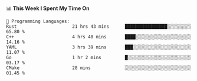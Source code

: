 <!--START_SECTION:waka-->
📊 **This Week I Spent My Time On** 

```text
💬 Programming Languages: 
Rust                     21 hrs 43 mins      ████████████████░░░░░░░░░   65.80 % 
C++                      4 hrs 40 mins       ████░░░░░░░░░░░░░░░░░░░░░   14.16 % 
YAML                     3 hrs 39 mins       ███░░░░░░░░░░░░░░░░░░░░░░   11.07 % 
Go                       1 hr 2 mins         █░░░░░░░░░░░░░░░░░░░░░░░░   03.17 % 
CMake                    28 mins             ░░░░░░░░░░░░░░░░░░░░░░░░░   01.45 % 
```


<!--END_SECTION:waka-->
